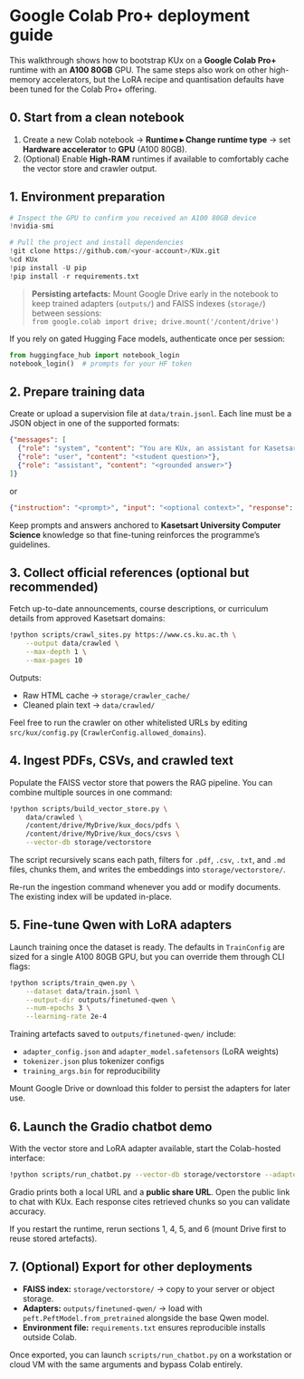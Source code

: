 # Google Colab Pro+ deployment guide

This walkthrough shows how to bootstrap KUx on a **Google Colab Pro+** runtime with an **A100 80GB** GPU. The same steps also work on other high-memory accelerators, but the LoRA recipe and quantisation defaults have been tuned for the Colab Pro+ offering.

## 0. Start from a clean notebook

1. Create a new Colab notebook → **Runtime ▸ Change runtime type** → set **Hardware accelerator** to **GPU** (A100 80GB).
2. (Optional) Enable **High-RAM** runtimes if available to comfortably cache the vector store and crawler output.

## 1. Environment preparation

```python
# Inspect the GPU to confirm you received an A100 80GB device
!nvidia-smi

# Pull the project and install dependencies
!git clone https://github.com/<your-account>/KUx.git
%cd KUx
!pip install -U pip
!pip install -r requirements.txt
```

> **Persisting artefacts:** Mount Google Drive early in the notebook to keep trained adapters (`outputs/`) and FAISS indexes (`storage/`) between sessions:  
> `from google.colab import drive; drive.mount('/content/drive')`

If you rely on gated Hugging Face models, authenticate once per session:

```python
from huggingface_hub import notebook_login
notebook_login()  # prompts for your HF token
```

## 2. Prepare training data

Create or upload a supervision file at `data/train.jsonl`. Each line must be a JSON object in one of the supported formats:

```json
{"messages": [
  {"role": "system", "content": "You are KUx, an assistant for Kasetsart CS students."},
  {"role": "user", "content": "<student question>"},
  {"role": "assistant", "content": "<grounded answer>"}
]}
```

or

```json
{"instruction": "<prompt>", "input": "<optional context>", "response": "<answer>"}
```

Keep prompts and answers anchored to **Kasetsart University Computer Science** knowledge so that fine-tuning reinforces the programme’s guidelines.

## 3. Collect official references (optional but recommended)

Fetch up-to-date announcements, course descriptions, or curriculum details from approved Kasetsart domains:

```bash
!python scripts/crawl_sites.py https://www.cs.ku.ac.th \
    --output data/crawled \
    --max-depth 1 \
    --max-pages 10
```

Outputs:

- Raw HTML cache → `storage/crawler_cache/`
- Cleaned plain text → `data/crawled/`

Feel free to run the crawler on other whitelisted URLs by editing `src/kux/config.py` (`CrawlerConfig.allowed_domains`).

## 4. Ingest PDFs, CSVs, and crawled text

Populate the FAISS vector store that powers the RAG pipeline. You can combine multiple sources in one command:

```bash
!python scripts/build_vector_store.py \
    data/crawled \
    /content/drive/MyDrive/kux_docs/pdfs \
    /content/drive/MyDrive/kux_docs/csvs \
    --vector-db storage/vectorstore
```

The script recursively scans each path, filters for `.pdf`, `.csv`, `.txt`, and `.md` files, chunks them, and writes the embeddings into `storage/vectorstore/`.

Re-run the ingestion command whenever you add or modify documents. The existing index will be updated in-place.

## 5. Fine-tune Qwen with LoRA adapters

Launch training once the dataset is ready. The defaults in `TrainConfig` are sized for a single A100 80GB GPU, but you can override them through CLI flags:

```bash
!python scripts/train_qwen.py \
    --dataset data/train.jsonl \
    --output-dir outputs/finetuned-qwen \
    --num-epochs 3 \
    --learning-rate 2e-4
```

Training artefacts saved to `outputs/finetuned-qwen/` include:

- `adapter_config.json` and `adapter_model.safetensors` (LoRA weights)
- `tokenizer.json` plus tokenizer configs
- `training_args.bin` for reproducibility

Mount Google Drive or download this folder to persist the adapters for later use.

## 6. Launch the Gradio chatbot demo

With the vector store and LoRA adapter available, start the Colab-hosted interface:

```bash
!python scripts/run_chatbot.py --vector-db storage/vectorstore --adapter outputs/finetuned-qwen
```

Gradio prints both a local URL and a **public share URL**. Open the public link to chat with KUx. Each response cites retrieved chunks so you can validate accuracy.

If you restart the runtime, rerun sections 1, 4, 5, and 6 (mount Drive first to reuse stored artefacts).

## 7. (Optional) Export for other deployments

- **FAISS index:** `storage/vectorstore/` → copy to your server or object storage.
- **Adapters:** `outputs/finetuned-qwen/` → load with `peft.PeftModel.from_pretrained` alongside the base Qwen model.
- **Environment file:** `requirements.txt` ensures reproducible installs outside Colab.

Once exported, you can launch `scripts/run_chatbot.py` on a workstation or cloud VM with the same arguments and bypass Colab entirely.
